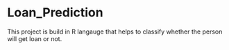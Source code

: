# Loan_Prediction
This project is build in R langauge that helps to classify whether the person will get loan or not.
